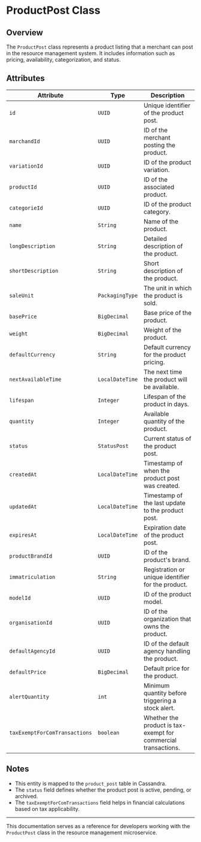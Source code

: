 # ProductPost Class

## Overview
The `ProductPost` class represents a product listing that a merchant can post in the resource management system. It includes information such as pricing, availability, categorization, and status.

## Attributes

| Attribute                        | Type             | Description |
|----------------------------------|-----------------|-------------|
| `id`                             | `UUID`          | Unique identifier of the product post. |
| `marchandId`                     | `UUID`          | ID of the merchant posting the product. |
| `variationId`                    | `UUID`          | ID of the product variation. |
| `productId`                      | `UUID`          | ID of the associated product. |
| `categorieId`                    | `UUID`          | ID of the product category. |
| `name`                           | `String`        | Name of the product. |
| `longDescription`                | `String`        | Detailed description of the product. |
| `shortDescription`               | `String`        | Short description of the product. |
| `saleUnit`                        | `PackagingType` | The unit in which the product is sold. |
| `basePrice`                      | `BigDecimal`    | Base price of the product. |
| `weight`                         | `BigDecimal`    | Weight of the product. |
| `defaultCurrency`                | `String`        | Default currency for the product pricing. |
| `nextAvailableTime`              | `LocalDateTime` | The next time the product will be available. |
| `lifespan`                       | `Integer`       | Lifespan of the product in days. |
| `quantity`                       | `Integer`       | Available quantity of the product. |
| `status`                         | `StatusPost`    | Current status of the product post. |
| `createdAt`                      | `LocalDateTime` | Timestamp of when the product post was created. |
| `updatedAt`                      | `LocalDateTime` | Timestamp of the last update to the product post. |
| `expiresAt`                      | `LocalDateTime` | Expiration date of the product post. |
| `productBrandId`                 | `UUID`          | ID of the product's brand. |
| `immatriculation`                | `String`        | Registration or unique identifier for the product. |
| `modelId`                        | `UUID`          | ID of the product model. |
| `organisationId`                 | `UUID`          | ID of the organization that owns the product. |
| `defaultAgencyId`                | `UUID`          | ID of the default agency handling the product. |
| `defaultPrice`                   | `BigDecimal`    | Default price for the product. |
| `alertQuantity`                  | `int`           | Minimum quantity before triggering a stock alert. |
| `taxExemptForComTransactions`    | `boolean`       | Whether the product is tax-exempt for commercial transactions. |

## Notes
- This entity is mapped to the `product_post` table in Cassandra.
- The `status` field defines whether the product post is active, pending, or archived.
- The `taxExemptForComTransactions` field helps in financial calculations based on tax applicability.

---
This documentation serves as a reference for developers working with the `ProductPost` class in the resource management microservice.

